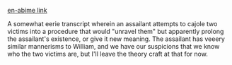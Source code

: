 [en-abime link](https://www.en-abime.com/1217)

A somewhat eerie transcript wherein an assailant attempts to cajole two victims into a procedure that would "unravel them" but apparently prolong the assailant's existence, or give it new meaning. The assailant has veeery similar mannerisms to William, and we have our suspicions that we know who the two victims are, but I'll leave the theory craft at that for now.